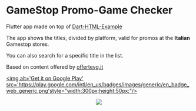 # GameStop Promo-Game Checker

Flutter app made on top of [Dart-HTML-Example](https://github.com/newfla/Dart-HTML-Example)

The app shows the titles, divided by platform, valid for promos at the __Italian__ Gamestop stores.

You can also search for a specific title in the list.

Based on content offered by [offertevg.it](https://offertevg.it/gspo.php)

<a href='https://play.google.com/store/apps/details?id=com.bsoftware.gamestop_games&pcampaignid=MKT-Other-global-all-co-prtnr-py-PartBadge-Mar2515-1'><img alt='Get it on Google Play' src='https://play.google.com/intl/en_us/badges/images/generic/en_badge_web_generic.png'style="width:300px;height:50px;"/></a>

<p align="center">
  <img src="https://media.giphy.com/media/edTF0oCUAptrMnsHbS/giphy.gif"/>
</p>
